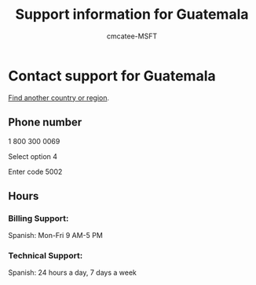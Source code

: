 ﻿---                                
title: Support information for Guatemala
author: cmcatee-MSFT
ms.author: cmcatee
manager: mnirkhe
audience: Admin
ms.topic: reference
ms.service: o365-administration
localization_priority: Normal
description: Learn how to contact support for your country or region.
ROBOTS: NOINDEX, NOFOLLOW
---

# Contact support for Guatemala

[Find another country or region](../contact-support-for-business-products.md).

## Phone number
1 800 300 0069

Select option 4

Enter code 5002

## Hours
### Billing Support:

Spanish: Mon-Fri 9 AM-5 PM

### Technical Support:

Spanish: 24 hours a day, 7 days a week